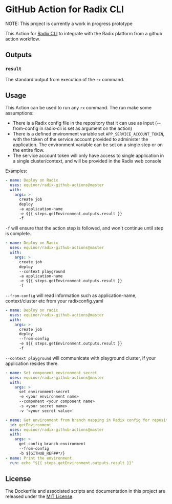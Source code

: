 # GitHub Action for Radix CLI

NOTE: This project is currently a work in progress prototype

This Action for [Radix CLI](https://github.com/equinor/radix-cli) to integrate with the Radix platform from a github action workflow.

## Outputs

### `result`

The standard output from execution of the `rx` command.

## Usage

This Action can be used to run any `rx` command. The run make some assumptions:

- There is a Radix config file in the repository that it can use as input (--from-config in radix-cli is set as argument on the action)
- There is a defined environment variable set `APP_SERVICE_ACCOUNT_TOKEN`, with the token of the service account provided to administer the application. The environment variable can be set on a single step or on the entire flow.
- The service account token will only have access to single application in a single cluster/context, and will be provided in the Radix web console

Examples:

```yaml
- name: Deploy on Radix
  uses: equinor/radix-github-actions@master
  with:
    args: >
      create job
      deploy
      -a application-name
      -e ${{ steps.getEnvironment.outputs.result }}
      -f
```

`-f` will ensure that the action step is followed, and won't continue until step is complete.

```yaml
- name: Deploy on Radix
  uses: equinor/radix-github-actions@master
  with:
    args: >
      create job
      deploy
      --context playground
      -a application-name
      -e ${{ steps.getEnvironment.outputs.result }}
      -f
```

`--from-config` will read information such as application-name, context/cluster etc from your radixconfig.yaml

```yaml
- name: Deploy on radix
  uses: equinor/radix-github-actions@master
  with:
    args: >
      create job
      deploy
      --from-config
      -e ${{ steps.getEnvironment.outputs.result }}
      -f
```

`--context playground` will communicate with playground cluster, if your application resides there.

```yaml
- name: Set component environment secret
  uses: equinor/radix-github-actions@master
  with:
    args: >
      set environment-secret
      -e <your environment name>
      --component <your component name>
      -s <your secret name>
      -v '<your secret value>'
```

```yaml
- name: Get environment from branch mapping in Radix config for repository
  id: getEnvironment
  uses: equinor/radix-github-actions@master
  with:
    args: >
      get-config branch-environment
      --from-config
      -b ${GITHUB_REF##*/}
- name: Print the environment
  run: echo "${{ steps.getEnvironment.outputs.result }}"
```

## License

The Dockerfile and associated scripts and documentation in this project are released under the [MIT License](LICENSE).
